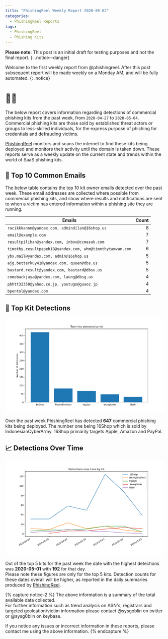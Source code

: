 ```yaml
---
title: "PhishingReel Weekly Report 2020-05-02"
categories:
  - PhishingReel Reports
tags:
  - PhishingReel
  - Phishing Kits
---
```


**Please note:** This post is an initial draft for testing purposes and not the final report.
{: .notice--danger}

Welcome to the first weekly report from @phishingreel.
After this post subsequent report will be made weekly on a Monday AM, and will be fully automated.
{: .notice}

# 👋🤖
The below report covers information regarding detections of commercial phishing kits from the past week, from `2020-04-27` to `2020-05-04`.  
Commercial phishing kits are those sold by established threat actors or groups to less-skilled individuals, for the express purpose of phishing for credentials and defrauding victims.

[PhishingReel](https://twitter.com/phishingreel) monitors and scans the internet to find these kits being deployed and monitors their activity until the domain is taken down. These reports serve as a weekly update on the current state and trends within the world of SaaS phishing kits.


## 📧 Top 10 Common Emails

The below table contains the top 10 kit owner emails detected over the past week. These email addresses are collected where possible from commercial phishing kits, and show where results and notifications are sent to when a victim has entered information within a phishing site they are running.

<center>

  |Emails|Count|
  |---|---:|
  | `racikkkannn@yandex.com, admindilan@16shop.us` | 8 |
  | `email@example.com` | 7 |
  | `resultpilihan@yandex.com, inbox@ccmasuk.com` | 7 |
  | `timothy.resultpepeh18@yandex.com, whm@timothytamvan.com` | 6 |
  | `ybx.mail@yandex.com, admin@16shop.us` | 5 |
  | `ajg.betterkuy41@yandex.com, quuen@dbs.us` | 5 |
  | `bastard.result@yandex.com, bastard@dbsu.us` | 5 |
  | `comebackjaya@yandex.com, laung@dbsg.us` | 4 |
  | `pbhtt32350@yahoo.co.jp, youtugo@guaoz.jp` | 4 |
  | `bpentol@yandex.com` | 4 |

</center>

## 🔎 Top Kit Detections
![top kits graph](/assets/images/pr-weeklyreport/2020-05-04-fig1.png)

Over the past week PhishingReel has detected **647** commercial phishing kits being deployed. The number one being 16Shop which is sold by IndonesianCyberArmy.
16Shop primarily targets Apple, Amazon and PayPal.


## 📈 Detections Over Time
![detections ot graph](/assets/images/pr-weeklyreport/2020-05-04-fig2.png)

Out of the top 5 kits for the past week the date with the highest detections was **2020-05-01** with **192** for that day.  
Please note these figures are only for the top 5 kits. Detection counts for these dates overall will be higher, as reported in the daily summaries produced by [PhishingReel](https://twitter.com/phishingreel).



{% capture notice-2 %}
The above information is a summary of the total available data collected.  
For further information such as trend analysis on ASN's, registrars and targeted geolcation/victim information please contact @sysgoblin on twitter or @sysg0blin on keybase.

If you notice any issues or incorrect information in these reports, please contact me using the above information.
{% endcapture %}